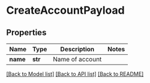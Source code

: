 # CreateAccountPayload

## Properties
Name | Type | Description | Notes
------------ | ------------- | ------------- | -------------
**name** | **str** | Name of account | 

[[Back to Model list]](../README.md#documentation-for-models) [[Back to API list]](../README.md#documentation-for-api-endpoints) [[Back to README]](../README.md)


